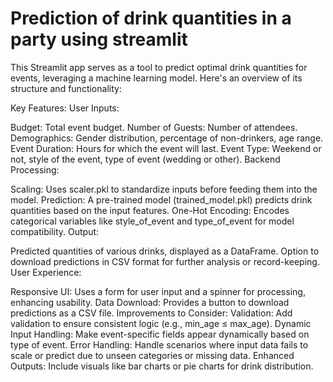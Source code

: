 # Prediction of  drink quantities in a party using streamlit

This Streamlit app serves as a tool to predict optimal drink quantities for events, leveraging a machine learning model. Here's an overview of its structure and functionality:

Key Features:
User Inputs:

Budget: Total event budget.
Number of Guests: Number of attendees.
Demographics: Gender distribution, percentage of non-drinkers, age range.
Event Duration: Hours for which the event will last.
Event Type: Weekend or not, style of the event, type of event (wedding or other).
Backend Processing:

Scaling: Uses scaler.pkl to standardize inputs before feeding them into the model.
Prediction: A pre-trained model (trained_model.pkl) predicts drink quantities based on the input features.
One-Hot Encoding: Encodes categorical variables like style_of_event and type_of_event for model compatibility.
Output:

Predicted quantities of various drinks, displayed as a DataFrame.
Option to download predictions in CSV format for further analysis or record-keeping.
User Experience:

Responsive UI: Uses a form for user input and a spinner for processing, enhancing usability.
Data Download: Provides a button to download predictions as a CSV file.
Improvements to Consider:
Validation: Add validation to ensure consistent logic (e.g., min_age ≤ max_age).
Dynamic Input Handling: Make event-specific fields appear dynamically based on type of event.
Error Handling: Handle scenarios where input data fails to scale or predict due to unseen categories or missing data.
Enhanced Outputs: Include visuals like bar charts or pie charts for drink distribution.
